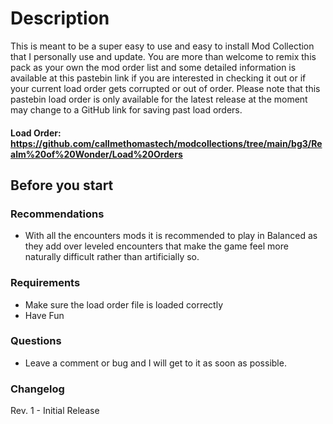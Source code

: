 # Description
This is meant to be a super easy to use and easy to install Mod Collection that I personally use and update. You are more than welcome to remix this pack as your own the mod order list and some detailed information is available at this pastebin link if you are interested in checking it out or if your current load order gets corrupted or out of order. Please note that this pastebin load order is only available for the latest release at the moment may change to a GitHub link for saving past load orders.
#### Load Order: https://github.com/callmethomastech/modcollections/tree/main/bg3/Realm%20of%20Wonder/Load%20Orders

## Before you start
### Recommendations
- With all the encounters mods it is recommended to play in Balanced as they add over leveled encounters that make the game feel more naturally difficult rather than artificially so.
### Requirements
- Make sure the load order file is loaded correctly
- Have Fun
### Questions
 - Leave a comment or bug and I will get to it as soon as possible.

### Changelog
Rev. 1 - Initial Release